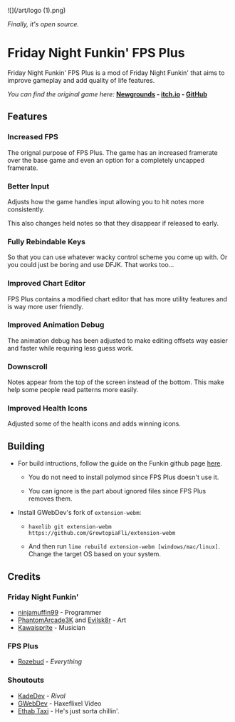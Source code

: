 ![](/art/logo (1).png)

*Finally, it's open source.*

# Friday Night Funkin' FPS Plus
Friday Night Funkin' FPS Plus is a mod of Friday Night Funkin' that aims to improve gameplay and add quality of life features.

*You can find the original game here:* **[Newgrounds](https://www.newgrounds.com/portal/view/770371) - [itch.io](https://ninja-muffin24.itch.io/funkin) - [GitHub](https://github.com/ninjamuffin99/Funkin)**

## Features

### Increased FPS
The orignal purpose of FPS Plus. The game has an increased framerate over the base game and even an option for a completely uncapped framerate.

### Better Input
Adjusts how the game handles input allowing you to hit notes more consistently.

This also changes held notes so that they disappear if released to early.

### Fully Rebindable Keys
So that you can use whatever wacky control scheme you come up with. Or you could just be boring and use DFJK. That works too...

### Improved Chart Editor
FPS Plus contains a modified chart editor that has more utility features and is way more user friendly.

### Improved Animation Debug
The animation debug has been adjusted to make editing offsets way easier and faster while requiring less guess work.

### Downscroll
Notes appear from the top of the screen instead of the bottom. This make help some people read patterns more easily.

### Improved Health Icons
Adjusted some of the health icons and adds winning icons.

## Building
- For build intructions, follow the guide on the Funkin github page [here](https://github.com/ninjamuffin99/Funkin#build-instructions).

    - You do not need to install polymod since FPS Plus doesn't use it.
    
    - You can ignore is the part about ignored files since FPS Plus removes them.

- Install GWebDev's fork of `extension-webm`:

    - `haxelib git extension-webm https://github.com/GrowtopiaFli/extension-webm`

    - And then run `lime rebuild extension-webm [windows/mac/linux]`. Change the target OS based on your system.

## Credits
### Friday Night Funkin'
- [ninjamuffin99](https://twitter.com/ninja_muffin99) - Programmer
- [PhantomArcade3K](https://twitter.com/phantomarcade3k) and [Evilsk8r](https://twitter.com/evilsk8r) - Art
- [Kawaisprite](https://twitter.com/kawaisprite) - Musician

### FPS Plus
- [Rozebud](https://twitter.com/helpme_thebigt) - *Everything*

### Shoutouts
- [KadeDev](https://twitter.com/KadeDeveloper) - *Rival*
- [GWebDev](https://twitter.com/GFlipaclip) - Haxeflixel Video
- [Ethab Taxi](https://twitter.com/EthabTaxi) - He's just sorta chillin'.
